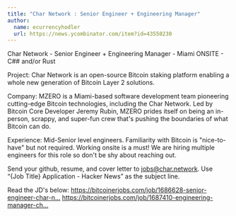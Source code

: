 ```yaml
---
title: "Char Network : Senior Engineer + Engineering Manager"
author:
  name: ecurrencyhodler
  url: https://news.ycombinator.com/item?id=43550230
---
```

Char Network - Senior Engineer + Engineering Manager - Miami ONSITE - C## and&#x2F;or Rust

Project: Char Network is an open-source Bitcoin staking platform enabling a whole new generation of Bitcoin Layer 2 solutions.

Company: MZERO is a Miami-based software development team pioneering cutting-edge Bitcoin technologies, including the Char Network. Led by Bitcoin Core Developer Jeremy Rubin, MZERO prides itself on being an in-person, scrappy, and super-fun crew that&#x27;s pushing the boundaries of what Bitcoin can do.

Experience: Mid-Senior level engineers. Familiarity with Bitcoin is &quot;nice-to-have&quot; but not required. Working onsite is a must! We are hiring multiple engineers for this role so don&#x27;t be shy about reaching out.

Send your github, resume, and cover letter to jobs@char.network. Use “{Job Title} Application - Hacker News” as the subject line.

Read the JD&#x27;s below:
<a href="https:&#x2F;&#x2F;bitcoinerjobs.com&#x2F;job&#x2F;1686628-senior-engineer-char-network-core-contributor-char-network" rel="nofollow">https:&#x2F;&#x2F;bitcoinerjobs.com&#x2F;job&#x2F;1686628-senior-engineer-char-n...</a>
<a href="https:&#x2F;&#x2F;bitcoinerjobs.com&#x2F;job&#x2F;1687410-engineering-manager-char-network-contributor-char-network" rel="nofollow">https:&#x2F;&#x2F;bitcoinerjobs.com&#x2F;job&#x2F;1687410-engineering-manager-ch...</a>
<JobApplication />
